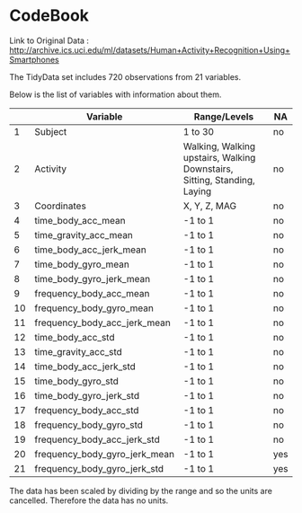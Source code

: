 CodeBook
========
Link to Original Data : http://archive.ics.uci.edu/ml/datasets/Human+Activity+Recognition+Using+Smartphones

The TidyData set includes 720 observations from 21 variables. 

Below is the list of variables with information about them. 


|   | Variable                     | Range/Levels                                                             | NA |  
|---|------------------------------|--------------------------------------------------------------------------|----|
| 1 | Subject                      | 1 to 30                                                                  | no |   
| 2 | Activity                     | Walking, Walking upstairs, Walking Downstairs, Sitting, Standing, Laying | no |  
| 3 | Coordinates                  | X, Y, Z, MAG                                                             | no |  
| 4 | time_body_acc_mean           | -1 to 1                                                                  | no |  
| 5 | time_gravity_acc_mean        | -1 to 1                                                                  | no |  
| 6 | time_body_acc_jerk_mean      | -1 to 1                                                                  | no |   
| 7 | time_body_gyro_mean          | -1 to 1                                                                  | no |  
| 8 | time_body_gyro_jerk_mean     | -1 to 1                                                                  | no |  
| 9 | frequency_body_acc_mean      | -1 to 1                                                                  | no |  
|10 | frequency_body_gyro_mean     | -1 to 1                                                                  | no |   
|11 | frequency_body_acc_jerk_mean | -1 to 1                                                                  | no |  
|12 | time_body_acc_std            | -1 to 1                                                                  | no |  
|13 | time_gravity_acc_std         | -1 to 1                                                                  | no |   
|14 | time_body_acc_jerk_std       | -1 to 1                                                                  | no |   
|15 | time_body_gyro_std           | -1 to 1                                                                  | no |  
|16 | time_body_gyro_jerk_std      | -1 to 1                                                                  | no |  
|17 | frequency_body_acc_std       | -1 to 1                                                                  | no |   
|18 | frequency_body_gyro_std      | -1 to 1                                                                  | no |   
|19 | frequency_body_acc_jerk_std  | -1 to 1                                                                  | no |   
|20 | frequency_body_gyro_jerk_mean| -1 to 1                                                                  | yes|   
|21 | frequency_body_gyro_jerk_std | -1 to 1                                                                  | yes|


The data has been scaled by dividing by the range and so the units are cancelled. Therefore the data has no units.
